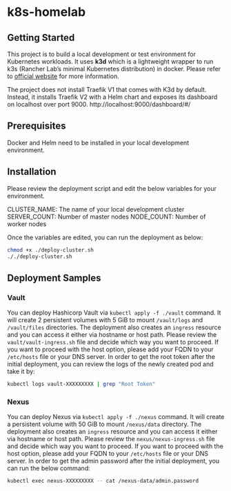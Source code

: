 # k8s-homelab

## Getting Started
This project is to build a local development or test environment for Kubernetes workloads. It uses **k3d** which is a lightweight wrapper to run k3s (Rancher Lab’s minimal Kubernetes distribution) in docker. Please refer to [official website](https://k3d.io/) for more information.

The project does not install Traefik V1 that comes with K3d by default. Instead, it installs Traefik V2 with a Helm chart and exposes its dashboard on localhost over port 9000.
http://localhost:9000/dashboard/#/

## Prerequisites
Docker and Helm need to be installed in your local development environment.

## Installation
Please review the deployment script and edit the below variables for your environment.

CLUSTER_NAME: The name of your local development cluster
SERVER_COUNT: Number of master nodes
NODE_COUNT: Number of worker nodes

Once the variables are edited, you can run the deployment as below:

```sh
chmod +x ./deploy-cluster.sh
././deploy-cluster.sh
```

## Deployment Samples

### Vault
You can deploy Hashicorp Vault via `kubectl apply -f ./vault` command. It will create 2 persistent volumes with 5 GiB to mount `/vault/logs` and `/vault/files` directories. The deployment also creates an `ingress` resource and you can access it either via hostname or host path. Please review the `vault/vault-ingress.sh` file and decide which way you want to proceed. If you want to proceed with the host option, please add your FQDN to your `/etc/hosts` file or your DNS server.
In order to get the root token after the initial deployment, you can review the logs of the newly created pod and take it by:
```sh
kubectl logs vault-XXXXXXXXX | grep "Root Token"
```

### Nexus
You can deploy Nexus via `kubectl apply -f ./nexus` command. It will create a persistent volume with 50 GiB to mount `/nexus/data` directory. The deployment also creates an `ingress` resource and you can access it either via hostname or host path. Please review the `nexus/nexus-ingress.sh` file and decide which way you want to proceed. If you want to proceed with the host option, please add your FQDN to your `/etc/hosts` file or your DNS server.
In order to get the admin password after the initial deployment, you can run the below command:
```sh
kubectl exec nexus-XXXXXXXXX -- cat /nexus-data/admin.password
```
